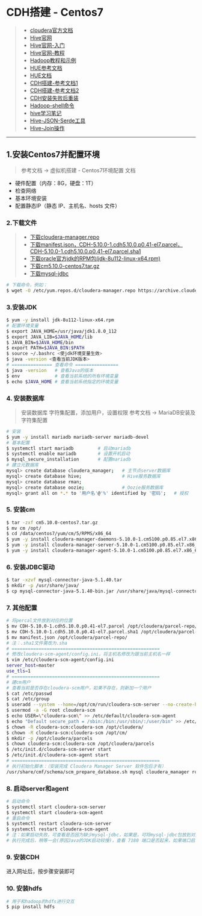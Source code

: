 # CDH搭建 - Centos7

> * [cloudera官方文档](https://www.cloudera.com/documentation/enterprise/latest/topics/quickstart.html)
> * [Hive官网](https://cwiki.apache.org/confluence/display/Hive/Home)
> * [Hive官网-入门](https://cwiki.apache.org/confluence/display/Hive/GettingStarted)
> * [Hive官网-教程](https://cwiki.apache.org/confluence/display/Hive/Tutorial#Tutorial-GettingStarted)
> * [Hadoop教程和示例](https://github.com/romainr/hadoop-tutorials-examples)
> * [HUE参考文档](https://github.com/cloudera/hue)
> * [HUE文档](http://gethue.com/automatic-high-availability-with-hue-and-cloudera-manager/)
> * [CDH搭建-参考文档1](http://blog.csdn.net/wzy0623/article/details/51768968)
> * [CDH搭建-参考文档2](http://blog.csdn.net/shenliang1985/article/details/50460828)
> * [CDH安装失败后重装](http://www.cnblogs.com/ivictor/p/4846358.html)
> * [Hadoop-shell命令](https://hadoop.apache.org/docs/r1.0.4/cn/hdfs_shell.html)
> * [hive学习笔记](http://blog.csdn.net/column/details/hive-home.html?&page=2)
> * [Hive-JSON-Serde工具](https://github.com/rcongiu/Hive-JSON-Serde)
> * [Hive-Join操作](http://www.cnblogs.com/ggjucheng/archive/2013/01/15/2860723.html)

------
## 1.安装Centos7并配置环境

> 参考文档 -> 虚拟机搭建 - Centos7环境配置 文档

- 硬件配置（内存：8G，硬盘：1T）
- 检查网络
- 基本环境安装
- 配置静态IP（静态 IP、主机名、hosts 文件）

### 2.下载文件
> * [下载cloudera-manager.repo](https://archive.cloudera.com/cm5/redhat/7/x86_64/cm/)
> * [下载manifest.json，CDH-5.10.0-1.cdh5.10.0.p0.41-el7.parcel，CDH-5.10.0-1.cdh5.10.0.p0.41-el7.parcel.sha1](https://archive.cloudera.com/cdh5/parcels/5.10/)
> * [下载oracle官方jdk的RPM包(jdk-8u112-linux-x64.rpm)](http://www.oracle.com/technetwork/java/javase/downloads/java-archive-javase8-2177648.html)
> * [下载cm5.10.0-centos7.tar.gz](http://archive.cloudera.com/cm5/repo-as-tarball/5.10.0/)
> * [下载mysql-jdbc](https://dev.mysql.com/downloads/file/?id=465643)

```sh
# 下载命令，例如：
$ wget -O /etc/yum.repos.d/cloudera-manager.repo https://archive.cloudera.com/cm5/redhat/7/x86_64/cm/cloudera-manager.repo
```

### 3.安装JDK
```sh
$ yum -y install jdk-8u112-linux-x64.rpm
# 配置环境变量
$ export JAVA_HOME=/usr/java/jdk1.8.0_112
$ export JAVA_LIB=$JAVA_HOME/lib
$ JAVA_BIN=$JAVA_HOME/bin
$ export PATH=$JAVA_BIN:$PATH
$ source ~/.bashrc <使jdk环境变量生效>
$ java -version <查看当前JDK版本>
# =============== 查看命令 ================
$ java -version   # 查看Java的版本
$ env             # 查看当前系统的所有环境变量
$ echo $JAVA_HOME # 查看当前系统指定的环境变量
```

### 4. 安装数据库

> 安装数据库 字符集配置，添加用户，设置权限
> 参考文档 -> MariaDB安装及字符集配置

```sh
# 安装
$ yum -y install mariadb mariadb-server mariadb-devel
# 基本配置
$ systemctl start mariadb         # 启动mariadb
$ systemctl enable mariadb        # 设置开机启动
$ mysql_secure_installation       # 配置mariadb
# 建立元数据库
mysql> create database cloudera_manager;   # 主节点server数据库
mysql> create database hive;               # Hive服务数据库
mysql> create database rman;   
mysql> create database oozie;              # Oozie服务数据库
mysql> grant all on *.* to '用户名'@'%' identified by '密码';   # 授权
```

### 5. 安装cm

```sh
$ tar -zxf cm5.10.0-centos7.tar.gz
$ mv cm /opt/
$ cd /data/centos7/yum/cm/5/RPMS/x86_64
$ yum -y install cloudera-manager-daemons-5.10.0-1.cm5100.p0.85.el7.x86_64.rpm
$ yum -y install cloudera-manager-server-5.10.0-1.cm5100.p0.85.el7.x86_64.rpm
$ yum -y install cloudera-manager-agent-5.10.0-1.cm5100.p0.85.el7.x86_64.rpm
```

### 6. 安装JDBC驱动

```sh
$ tar -xzvf mysql-connector-java-5.1.40.tar
$ mkdir -p /usr/share/java/
$ cp mysql-connector-java-5.1.40-bin.jar /usr/share/java/mysql-connector-java.jar
```

### 7. 其他配置

```sh
# 将percal文件放到对应的位置
$ mv CDH-5.10.0-1.cdh5.10.0.p0.41-el7.parcel /opt/cloudera/parcel-repo/
$ mv CDH-5.10.0-1.cdh5.10.0.p0.41-el7.parcel.sha1 /opt/cloudera/parcel-repo/
$ mv manifest.json /opt/cloudera/parcel-repo/
# 注：.sha1文件需改为.sha
# =======================================================
# 修改cloudera-scm-agent/config.ini，将主机名修改为跟当前主机名一样
$ vim /etc/cloudera-scm-agent/config.ini
server_host=master
use_tls=1
# =======================================================
# 建cm用户
# 查看当前是否存在cloudera-scm用户，如果不存在，则新加一个用户
$ cat /etc/passwd
$ cat /etc/group
$ useradd --system --home=/opt/cm/run/cloudera-scm-server --no-create-home --shell=/bin/false --comment "Cloudera SCM User" cloudera-scm
$ usermod -a -G root cloudera-scm
$ echo USER=\"cloudera-scm\" >> /etc/default/cloudera-scm-agent
$ echo "Default secure_path = /sbin:/bin:/usr/sbin/:/user/bin" >> /etc/sudoers
$ chown -R cloudera-scm:cloudera-scm /opt/cloudera/
$ chown -R cloudera-scm:cloudera-scm /opt/cm/
$ mkdir -p /opt/cloudera/parcels
$ chown cloudera-scm:cloudera-scm /opt/cloudera/parcels
$ /etc/init.d/cloudera-scm-server start
$ /etc/init.d/cloudera-scm-agent start
# =======================================================
# 执行初始化脚本：（安装完成 Cloudera Manager Server 软件包后才有）
/usr/share/cmf/schema/scm_prepare_database.sh mysql cloudera_manager root kaiqigu1
```

### 8. 启动server和agent
```sh
# 启动命令
$ systemctl start cloudera-scm-server
$ systemctl start cloudera-scm-agent
# 重启命令
$ systemctl restart cloudera-scm-server
$ systemctl restart cloudera-scm-agent
# 注：如果启动失败，可查看是否因为缺少mysql-jdbc，如果是，可将mysql-jdbc包放到对应位置改为指定的名称即可
# 执行完成后，稍等一会(原因Java的JDK启动较慢)，查看 7180 端口是否起来，如果端口启动成功，则查看下面网址：http://IP地址:7180/
```

### 9. 安装CDH

进入网址后，按步骤安装即可


### 10. 安装hdfs
```sh
# 用于和hadoop的hdfs进行交互
$ pip install hdfs
```

